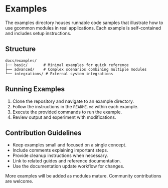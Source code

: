 <!-- file: docs/examples/README.md -->
<!-- version: 1.0.0 -->
<!-- guid: 0134f17d-751e-440e-a668-5837972de723 -->

# Examples

The examples directory houses runnable code samples that illustrate how to use gcommon modules in real applications. Each example is self-contained and includes setup instructions.

## Structure

```
docs/examples/
├── basic/       # Minimal examples for quick reference
├── advanced/    # Complex scenarios combining multiple modules
└── integrations/ # External system integrations
```

## Running Examples

1. Clone the repository and navigate to an example directory.
2. Follow the instructions in the `README.md` within each example.
3. Execute the provided commands to run the example.
4. Review output and experiment with modifications.

## Contribution Guidelines

- Keep examples small and focused on a single concept.
- Include comments explaining important steps.
- Provide cleanup instructions when necessary.
- Link to related guides and reference documentation.
- Use the documentation update workflow for changes.

More examples will be added as modules mature. Community contributions are welcome.
